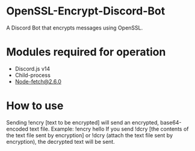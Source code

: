 # OpenSSL-Encrypt-Discord-Bot
A Discord Bot that encrypts messages using OpenSSL.
# Modules required for operation
- Discord.js v14
- Child-process
- Node-fetch@2.6.0
# How to use
Sending !encry [text to be encrypted] will send an encrypted, base64-encoded text file.
Example: !encry hello
If you send !dcry [the contents of the text file sent by encryption] or !dcry (attach the text file sent by encryption), the decrypted text will be sent.
